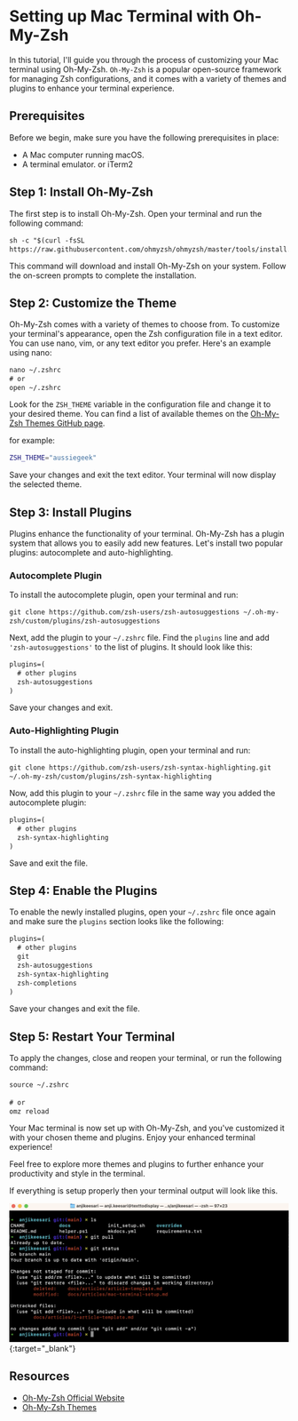 # **Setting up Mac Terminal with Oh-My-Zsh**

In this tutorial, I'll guide you through the process of customizing your Mac terminal using Oh-My-Zsh. 
`Oh-My-Zsh` is a popular open-source framework for managing Zsh configurations, and it comes with a variety of themes and plugins to enhance your terminal experience.

## **Prerequisites**

Before we begin, make sure you have the following prerequisites in place:

- A Mac computer running macOS.
- A terminal emulator. or iTerm2

## **Step 1: Install Oh-My-Zsh**

The first step is to install Oh-My-Zsh. Open your terminal and run the following command:

```shell
sh -c "$(curl -fsSL https://raw.githubusercontent.com/ohmyzsh/ohmyzsh/master/tools/install.sh)"
```

This command will download and install Oh-My-Zsh on your system. Follow the on-screen prompts to complete the installation.

## **Step 2: Customize the Theme**

Oh-My-Zsh comes with a variety of themes to choose from. To customize your terminal's appearance, open the Zsh configuration file in a text editor. You can use nano, vim, or any text editor you prefer. Here's an example using nano:

```shell
nano ~/.zshrc
# or
open ~/.zshrc
```

Look for the `ZSH_THEME` variable in the configuration file and change it to your desired theme. You can find a list of available themes on the [Oh-My-Zsh Themes GitHub page](https://github.com/ohmyzsh/ohmyzsh/wiki/Themes).

for example:

```sh
ZSH_THEME="aussiegeek"
```

Save your changes and exit the text editor. Your terminal will now display the selected theme.

## **Step 3: Install Plugins**

Plugins enhance the functionality of your terminal. Oh-My-Zsh has a plugin system that allows you to easily add new features. Let's install two popular plugins: autocomplete and auto-highlighting.

### **Autocomplete Plugin**

To install the autocomplete plugin, open your terminal and run:

```shell
git clone https://github.com/zsh-users/zsh-autosuggestions ~/.oh-my-zsh/custom/plugins/zsh-autosuggestions
```

Next, add the plugin to your `~/.zshrc` file. Find the `plugins` line and add `'zsh-autosuggestions'` to the list of plugins. It should look like this:

```shell
plugins=(
  # other plugins
  zsh-autosuggestions
)
```

Save your changes and exit.

### **Auto-Highlighting Plugin**

To install the auto-highlighting plugin, open your terminal and run:

```shell
git clone https://github.com/zsh-users/zsh-syntax-highlighting.git ~/.oh-my-zsh/custom/plugins/zsh-syntax-highlighting
```

Now, add this plugin to your `~/.zshrc` file in the same way you added the autocomplete plugin:

```shell
plugins=(
  # other plugins
  zsh-syntax-highlighting
)
```

Save and exit the file.

## **Step 4: Enable the Plugins**

To enable the newly installed plugins, open your `~/.zshrc` file once again and make sure the `plugins` section looks like the following:

```shell
plugins=(
  # other plugins
  git
  zsh-autosuggestions
  zsh-syntax-highlighting
  zsh-completions
)
```

Save your changes and exit the file.

## **Step 5: Restart Your Terminal**

To apply the changes, close and reopen your terminal, or run the following command:

```shell
source ~/.zshrc

# or
omz reload 
```

Your Mac terminal is now set up with Oh-My-Zsh, and you've customized it with your chosen theme and plugins. Enjoy your enhanced terminal experience!

Feel free to explore more themes and plugins to further enhance your productivity and style in the terminal.

If everything is setup properly then your terminal output will look like this.

[![Alt text](images/mac-terminal-setup-1.png)](images/mac-terminal-setup-1.png){:target="_blank"}


## **Resources**

- [Oh-My-Zsh Official Website](https://ohmyz.sh)
- [Oh-My-Zsh Themes](https://github.com/ohmyzsh/ohmyzsh/wiki/Themes)

